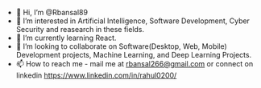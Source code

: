 - 👋 Hi, I’m @Rbansal89
- 👀 I’m interested in Artificial Intelligence, Software Development, Cyber Security and reasearch in these fields.
- 🌱 I’m currently learning React.
- 💞️ I’m looking to collaborate on Software(Desktop, Web, Mobile) Development projects, Machine Learning, and Deep Learning Projects.
- 📫 How to reach me - mail me at rbansal266@gmail.com or connect on linkedin https://www.linkedin.com/in/rahul0200/

<!---
Rbansal89/Rbansal89 is a ✨ special ✨ repository because its `README.md` (this file) appears on your GitHub profile.
You can click the Preview link to take a look at your changes.
--->
